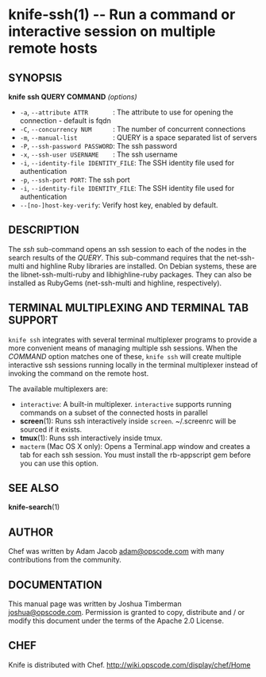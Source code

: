 knife-ssh(1) -- Run a command or interactive session on multiple remote hosts
========================================

## SYNOPSIS

__knife__ __ssh QUERY COMMAND__ _(options)_

  * `-a`, `--attribute ATTR       `:
    The attribute to use for opening the connection - default is fqdn
  * `-C`, `--concurrency NUM      `:
    The number of concurrent connections
  * `-m`, `--manual-list          `:
    QUERY is a space separated list of servers
  * `-P`, `--ssh-password PASSWORD`:
    The ssh password
  * `-x`, `--ssh-user USERNAME    `:
    The ssh username
  * `-i`, `--identity-file IDENTITY_FILE`:
    The SSH identity file used for authentication
  * `-p`, `--ssh-port PORT`:
    The ssh port
  * `-i`, `--identity-file IDENTITY_FILE`:
    The SSH identity file used for authentication
  * `--[no-]host-key-verify`:
    Verify host key, enabled by default.

## DESCRIPTION

The _ssh_ sub-command opens an ssh session to each of the nodes in the
search results of the _QUERY_. This sub-command requires that the
net-ssh-multi and highline Ruby libraries are installed. On Debian
systems, these are the libnet-ssh-multi-ruby and libhighline-ruby
packages. They can also be installed as RubyGems (net-ssh-multi and
highline, respectively).

## TERMINAL MULTIPLEXING AND TERMINAL TAB SUPPORT
`knife ssh` integrates with several terminal multiplexer programs to
provide a more convenient means of managing multiple ssh sessions. When
the _COMMAND_ option matches one of these, `knife ssh` will create
multiple interactive ssh sessions running locally in the terminal
multiplexer instead of invoking the command on the remote host.

The available multiplexers are:

  * `interactive`:
    A built-in multiplexer. `interactive` supports running commands on a
    subset of the connected hosts in parallel
  * __screen__(1):
    Runs ssh interactively inside `screen`. ~/.screenrc will be sourced
    if it exists.
  * __tmux__(1):
    Runs ssh interactively inside tmux.
  * `macterm` (Mac OS X only):
    Opens a Terminal.app window and creates a tab for each ssh session.
    You must install the rb-appscript gem before you can use this
    option.

## SEE ALSO
   __knife-search__(1)

## AUTHOR
   Chef was written by Adam Jacob <adam@opscode.com> with many contributions from the community.

## DOCUMENTATION
   This manual page was written by Joshua Timberman <joshua@opscode.com>.
   Permission is granted to copy, distribute and / or modify this document under the terms of the Apache 2.0 License.

## CHEF
   Knife is distributed with Chef. <http://wiki.opscode.com/display/chef/Home>


